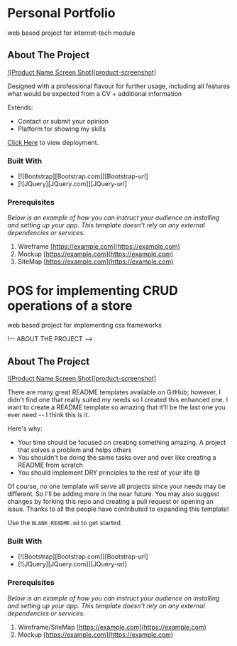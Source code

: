 # Personal Portfolio
web based project for internet-tech module

## About The Project

[![Product Name Screen Shot][product-screenshot]](https://example.com)

Designed with a professional flavour for further usage, including all features what would be expected from a CV + additional information

Extends:
* Contact or submit your opinion
* Platform for showing my skills

[Click Here](https://jayedumindu.github.io/portfolio/) to view deployment.

### Built With

* [![Bootstrap][Bootstrap.com]][Bootstrap-url]
* [![JQuery][JQuery.com]][JQuery-url]


### Prerequisites

_Below is an example of how you can instruct your audience on installing and setting up your app. This template doesn't rely on any external dependencies or services._

1. Wireframe [https://example.com](https://example.com)
2. Mockup [https://example.com](https://example.com)
3. SiteMap [https://example.com](https://example.com)


# POS for implementing CRUD operations of a store
web based project for implementing css frameworks

!-- ABOUT THE PROJECT -->
## About The Project

[![Product Name Screen Shot][product-screenshot]](https://example.com)

There are many great README templates available on GitHub; however, I didn't find one that really suited my needs so I created this enhanced one. I want to create a README template so amazing that it'll be the last one you ever need -- I think this is it.

Here's why:
* Your time should be focused on creating something amazing. A project that solves a problem and helps others
* You shouldn't be doing the same tasks over and over like creating a README from scratch
* You should implement DRY principles to the rest of your life :smile:

Of course, no one template will serve all projects since your needs may be different. So I'll be adding more in the near future. You may also suggest changes by forking this repo and creating a pull request or opening an issue. Thanks to all the people have contributed to expanding this template!

Use the `BLANK_README.md` to get started.

### Built With

* [![Bootstrap][Bootstrap.com]][Bootstrap-url]
* [![JQuery][JQuery.com]][JQuery-url]


### Prerequisites

_Below is an example of how you can instruct your audience on installing and setting up your app. This template doesn't rely on any external dependencies or services._

1. Wireframe/SiteMap [https://example.com](https://example.com)
2. Mockup [https://example.com](https://example.com)

